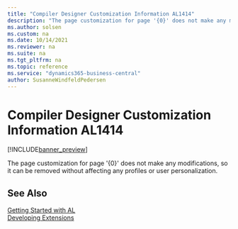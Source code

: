 ```yaml
---
title: "Compiler Designer Customization Information AL1414"
description: "The page customization for page '{0}' does not make any modifications, so it can be removed without affecting any profiles or user personalization."
ms.author: solsen
ms.custom: na
ms.date: 10/14/2021
ms.reviewer: na
ms.suite: na
ms.tgt_pltfrm: na
ms.topic: reference
ms.service: "dynamics365-business-central"
author: SusanneWindfeldPedersen
---
```

[//]: # (START>DO_NOT_EDIT)
[//]: # (IMPORTANT:Do not edit any of the content between here and the END>DO_NOT_EDIT.)
[//]: # (Any modifications should be made in the .xml files in the ModernDev repo.)
# Compiler Designer Customization Information AL1414

[!INCLUDE[banner_preview](../includes/banner_preview.md)]

The page customization for page '{0}' does not make any modifications, so it can be removed without affecting any profiles or user personalization.

[//]: # (IMPORTANT: END>DO_NOT_EDIT)
## See Also  
[Getting Started with AL](../devenv-get-started.md)  
[Developing Extensions](../devenv-dev-overview.md)  
